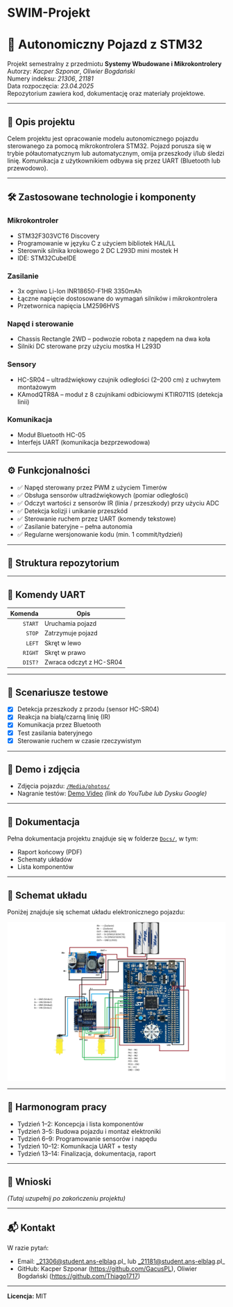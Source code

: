 # SWIM-Projekt 

# 🚗 Autonomiczny Pojazd z STM32

Projekt semestralny z przedmiotu **Systemy Wbudowane i Mikrokontrolery**  
Autorzy: _Kacper Szponar_, _Oliwier Bogdański_  
Numery indeksu: _21306_, _21181_  
Data rozpoczęcia: _23.04.2025_  
Repozytorium zawiera kod, dokumentację oraz materiały projektowe.

---

## 📌 Opis projektu

Celem projektu jest opracowanie modelu autonomicznego pojazdu sterowanego za pomocą mikrokontrolera STM32. Pojazd porusza się w trybie półautomatycznym lub automatycznym, omija przeszkody i/lub śledzi linię. Komunikacja z użytkownikiem odbywa się przez UART (Bluetooth lub przewodowo).

---

## 🛠️ Zastosowane technologie i komponenty

### Mikrokontroler
- STM32F303VCT6 Discovery
- Programowanie w języku C z użyciem bibliotek HAL/LL
- Sterownik silnika krokowego 2 DC L293D mini mostek H
- IDE: STM32CubeIDE

### Zasilanie
- 3x ogniwo Li-Ion INR18650-F1HR 3350mAh
- Łączne napięcie dostosowane do wymagań silników i mikrokontrolera
- Przetwornica napięcia LM2596HVS

### Napęd i sterowanie
- Chassis Rectangle 2WD – podwozie robota z napędem na dwa koła
- Silniki DC sterowane przy użyciu mostka H L293D

### Sensory
- HC-SR04 – ultradźwiękowy czujnik odległości (2–200 cm) z uchwytem montażowym
- KAmodQTR8A – moduł z 8 czujnikami odbiciowymi KTIR0711S (detekcja linii)

### Komunikacja
- Moduł Bluetooth HC-05
- Interfejs UART (komunikacja bezprzewodowa)


---

## ⚙️ Funkcjonalności

- ✅ Napęd sterowany przez PWM z użyciem Timerów
- ✅ Obsługa sensorów ultradźwiękowych (pomiar odległości)
- ✅ Odczyt wartości z sensorów IR (linia / przeszkody) przy użyciu ADC
- ✅ Detekcja kolizji i unikanie przeszkód
- ✅ Sterowanie ruchem przez UART (komendy tekstowe)
- ✅ Zasilanie bateryjne – pełna autonomia
- ✅ Regularne wersjonowanie kodu (min. 1 commit/tydzień)

---

## 📁 Struktura repozytorium


---

## 🔌 Komendy UART

| Komenda | Opis                    |
|--------:|-------------------------|
| `START` | Uruchamia pojazd       |
| `STOP`  | Zatrzymuje pojazd      |
| `LEFT`  | Skręt w lewo           |
| `RIGHT` | Skręt w prawo          |
| `DIST?` | Zwraca odczyt z HC-SR04 |

---

## 🧪 Scenariusze testowe

- [x] Detekcja przeszkody z przodu (sensor HC-SR04)
- [x] Reakcja na białą/czarną linię (IR)
- [x] Komunikacja przez Bluetooth
- [x] Test zasilania bateryjnego
- [x] Sterowanie ruchem w czasie rzeczywistym

---

## 📸 Demo i zdjęcia

- Zdjęcia pojazdu: [`/Media/photos/`](./Media/photos/)
- Nagranie testów: [Demo Video](#) *(link do YouTube lub Dysku Google)*

---

## 📄 Dokumentacja

Pełna dokumentacja projektu znajduje się w folderze [`Docs/`](./Docs/), w tym:
- Raport końcowy (PDF)
- Schematy układów
- Lista komponentów

---

## 🔌 Schemat układu

Poniżej znajduje się schemat układu elektronicznego pojazdu:

![Schemat układu](./Milestone%201/img/Schemat.png)

---

## 📅 Harmonogram pracy

- Tydzień 1–2: Koncepcja i lista komponentów  
- Tydzień 3–5: Budowa pojazdu i montaż elektroniki  
- Tydzień 6–9: Programowanie sensorów i napędu  
- Tydzień 10–12: Komunikacja UART + testy  
- Tydzień 13–14: Finalizacja, dokumentacja, raport  

---

## 🧠 Wnioski

_(Tutaj uzupełnij po zakończeniu projektu)_

---

## 📬 Kontakt

W razie pytań:
- Email: _21306@student.ans-elblag.pl_ lub _21181@student.ans-elblag.pl_
- GitHub: Kacper Szponar (https://github.com/GacusPL), Oliwier Bogdański (https://github.com/Thiago1717)

---

**Licencja:** MIT  
